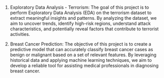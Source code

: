 1. Exploratory Data Analysis - Terrorism:
The goal of this project is to perform Exploratory Data Analysis (EDA) on the terrorism dataset to extract meaningful insights and patterns.
By analyzing the dataset, we aim to uncover trends, identify high-risk regions, understand attack characteristics, and potentially reveal factors that contribute to terrorist activities.

3. Breast Cancer Prediction:
The objective of this project is to create a predictive model that can accurately classify breast cancer cases as benign or malignant based on a set of relevant features.
By leveraging historical data and applying machine learning techniques, we aim to develop a reliable tool for assisting medical professionals in diagnosing breast cancer.
